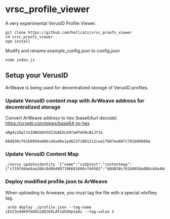 # vrsc_profile_viewer
A very experimental VerusID Profile Viewer.

    git clone https://github.com/hellcatz/vrsc_proofs_viewer
    cd vrsc_proofs_viewer
    npm install

Modify and rename example_config.json to config.json

    node index.js

## Setup your VerusID
ArWeave is being used for decentralized storage of VerusID profiles.

### Update VerusID content map with ArWeave address for decentralized storage

  Convert ArWeave address to hex (base64url decode)
    https://cryptii.com/pipes/base64-to-hex
  
    aNg4z2GwlYoIbNSkbh5GI3GAEhLO4faH7mh8cBsJYJo
  
    68d838cf61b0958a086cd4a46e1e462371801212cee1f687ee687c701b09609a
    
### Update VerusID Content Map

    ./verus updateidentity '{"name":"vidptest","contentmap":{"cf19fddae8aa266c8d0d4807196681666cfd4562":"68d838cf61b0958a086cd4a46e1e462371801212cee1f687ee687c701b09609a"}}'

### Deploy modified profile.json to ArWeave
When uploading to Arweave, you must tag the file with a special vdxfkey tag.

     arkb deploy ./profile.json --tag-name iEXZ3nd4K9fmGDSiQ8J6XLATzUUSKp1eAz --tag-value 1


